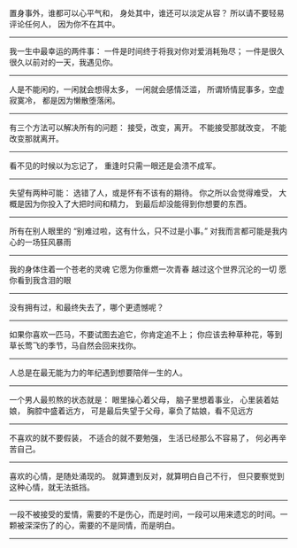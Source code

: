 置身事外，谁都可以心平气和，
身处其中，谁还可以淡定从容？
所以请不要轻易评论任何人，
因为你不在其中。

---

我一生中最幸运的两件事：
一件是时间终于将我对你对爱消耗殆尽；
一件是很久很久以前对的一天，我遇见你。

---

人是不能闲的，一闲就会想得太多，
一闲就会感情泛滥，
所谓矫情屁事多，空虚寂寞冷，
都是因为懒散堕落闲。

---

有三个方法可以解决所有的问题：
接受，改变，离开。
不能接受那就改变，
不能改变那就离开。

---

看不见的时候以为忘记了，
重逢时只需一眼还是会溃不成军。

---

失望有两种可能：
选错了人，或是怀有不该有的期待。
你之所以会觉得难受，
大概是因为你投入了大把时间和精力，
到最后却没能得到你想要的东西。

---

所有在别人眼里的 “别难过啦，这有什么，只不过是小事。”
对我而言都可能是我内心的一场狂风暴雨

---

我的身体住着一个苍老的灵魂
它愿为你重燃一次青春
越过这个世界沉沦的一切
愿你看到我含泪的眼

---

没有拥有过，和最终失去了，哪个更遗憾呢？

---

如果你喜欢一匹马，不要试图去追它，你肯定追不上；
你应该去种草种花，等到草长莺飞的季节，马自然会回来找你。

---

人总是在最无能为力的年纪遇到想要陪伴一生的人。

---

一个男人最煎熬的状态就是：
眼里操心着父母，
脑子里想着事业，
心里装着姑娘，
胸腔中盛着远方，
可是最后失望于父母，辜负了姑娘，看不见远方

---

不喜欢的就不要假装，
不适合的就不要勉强，
生活已经那么不容易了，
何必再辛苦自己。

---

喜欢的心情，是随处涌现的。
就算遭到反对，就算明白自己不行，
但只要察觉到这种心情，就无法抵挡。

---

一段不被接受的爱情，需要的不是伤心，而是时间，一段可以用来遗忘的时间。一颗被深深伤了的心，需要的不是同情，而是明白。

---
